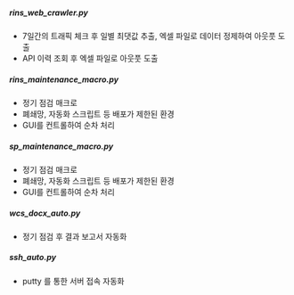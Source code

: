 ##### rins_web_crawler.py
- 7일간의 트래픽 체크 후 일별 최댓값 추출, 엑셀 파일로 데이터 정제하여 아웃풋 도출
- API 이력 조회 후 엑셀 파일로 아웃풋 도출

##### rins_maintenance_macro.py
- 정기 점검 매크로
- 폐쇄망, 자동화 스크립트 등 배포가 제한된 환경
- GUI를 컨트롤하여 순차 처리

##### sp_maintenance_macro.py
- 정기 점검 매크로
- 폐쇄망, 자동화 스크립트 등 배포가 제한된 환경
- GUI를 컨트롤하여 순차 처리

##### wcs_docx_auto.py
- 정기 점검 후 결과 보고서 자동화

##### ssh_auto.py
- putty 를 통한 서버 접속 자동화
